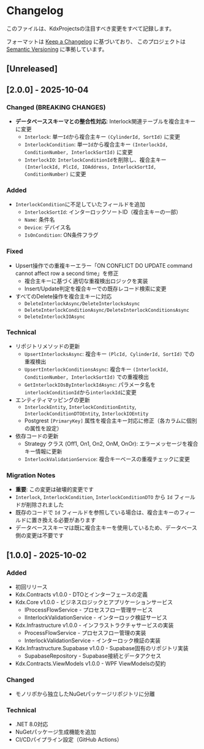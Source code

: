 # Changelog

このファイルは、KdxProjectsの注目すべき変更をすべて記録します。

フォーマットは [Keep a Changelog](https://keepachangelog.com/ja/1.0.0/) に基づいており、
このプロジェクトは [Semantic Versioning](https://semver.org/lang/ja/) に準拠しています。

## [Unreleased]

## [2.0.0] - 2025-10-04

### Changed (BREAKING CHANGES)
- **データベーススキーマとの整合性対応**: Interlock関連テーブルを複合主キーに変更
  - `Interlock`: 単一`Id`から複合主キー `(CylinderId, SortId)` に変更
  - `InterlockCondition`: 単一`Id`から複合主キー `(InterlockId, ConditionNumber, InterlockSortId)` に変更
  - `InterlockIO`: `InterlockConditionId`を削除し、複合主キー `(InterlockId, PlcId, IOAddress, InterlockSortId, ConditionNumber)` に変更

### Added
- `InterlockCondition`に不足していたフィールドを追加
  - `InterlockSortId`: インターロックソートID（複合主キーの一部）
  - `Name`: 条件名
  - `Device`: デバイス名
  - `IsOnCondition`: ON条件フラグ

### Fixed
- Upsert操作での重複キーエラー「ON CONFLICT DO UPDATE command cannot affect row a second time」を修正
  - 複合主キーに基づく適切な重複検出ロジックを実装
  - Insert/Update判定を複合キーでの既存レコード検索に変更
- すべてのDelete操作を複合主キーに対応
  - `DeleteInterlockAsync/DeleteInterlocksAsync`
  - `DeleteInterlockConditionAsync/DeleteInterlockConditionsAsync`
  - `DeleteInterlockIOAsync`

### Technical
- リポジトリメソッドの更新
  - `UpsertInterlocksAsync`: 複合キー `(PlcId, CylinderId, SortId)` での重複検出
  - `UpsertInterlockConditionsAsync`: 複合キー `(InterlockId, ConditionNumber, InterlockSortId)` での重複検出
  - `GetInterlockIOsByInterlockIdAsync`: パラメータ名を`interlockConditionId`から`interlockId`に変更
- エンティティマッピングの更新
  - `InterlockEntity`, `InterlockConditionEntity`, `InterlockConditionDTOEntity`, `InterlockIOEntity`
  - Postgrest `[PrimaryKey]` 属性を複合主キー対応に修正（各カラムに個別の属性を設定）
- 依存コードの更新
  - Strategy クラス (Off1, On1, On2, OnM, OnOr): エラーメッセージを複合キー情報に更新
  - `InterlockValidationService`: 複合キーベースの重複チェックに変更

### Migration Notes
- **重要**: この変更は破壊的変更です
- `Interlock`, `InterlockCondition`, `InterlockConditionDTO` から `Id` フィールドが削除されました
- 既存のコードで `Id` フィールドを参照している場合は、複合主キーのフィールドに置き換える必要があります
- データベーススキーマは既に複合主キーを使用しているため、データベース側の変更は不要です

## [1.0.0] - 2025-10-02

### Added
- 初回リリース
- Kdx.Contracts v1.0.0 - DTOとインターフェースの定義
- Kdx.Core v1.0.0 - ビジネスロジックとアプリケーションサービス
  - IProcessFlowService - プロセスフロー管理サービス
  - IInterlockValidationService - インターロック検証サービス
- Kdx.Infrastructure v1.0.0 - インフラストラクチャサービスの実装
  - ProcessFlowService - プロセスフロー管理の実装
  - InterlockValidationService - インターロック検証の実装
- Kdx.Infrastructure.Supabase v1.0.0 - Supabase固有のリポジトリ実装
  - SupabaseRepository - Supabase接続とデータアクセス
- Kdx.Contracts.ViewModels v1.0.0 - WPF ViewModelsの契約

### Changed
- モノリポから独立したNuGetパッケージリポジトリに分離

### Technical
- .NET 8.0対応
- NuGetパッケージ生成機能を追加
- CI/CDパイプライン設定（GitHub Actions）
